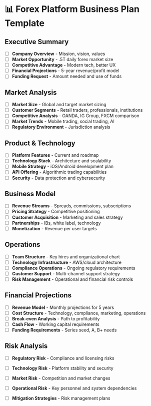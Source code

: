 # 📊 Forex Platform Business Plan Template

## Executive Summary
- [ ] **Company Overview** - Mission, vision, values
- [ ] **Market Opportunity** - .5T daily forex market size
- [ ] **Competitive Advantage** - Modern tech, better UX
- [ ] **Financial Projections** - 5-year revenue/profit model
- [ ] **Funding Request** - Amount needed and use of funds

## Market Analysis
- [ ] **Market Size** - Global and target market sizing
- [ ] **Customer Segments** - Retail traders, professionals, institutions
- [ ] **Competitive Analysis** - OANDA, IG Group, FXCM comparison
- [ ] **Market Trends** - Mobile trading, social trading, AI
- [ ] **Regulatory Environment** - Jurisdiction analysis

## Product & Technology
- [ ] **Platform Features** - Current and roadmap
- [ ] **Technology Stack** - Architecture and scalability
- [ ] **Mobile Strategy** - iOS/Android development plan
- [ ] **API Offering** - Algorithmic trading capabilities
- [ ] **Security** - Data protection and cybersecurity

## Business Model
- [ ] **Revenue Streams** - Spreads, commissions, subscriptions
- [ ] **Pricing Strategy** - Competitive positioning
- [ ] **Customer Acquisition** - Marketing and sales strategy
- [ ] **Partnerships** - IBs, white label, technology
- [ ] **Monetization** - Revenue per user targets

## Operations
- [ ] **Team Structure** - Key hires and organizational chart
- [ ] **Technology Infrastructure** - AWS/cloud architecture
- [ ] **Compliance Operations** - Ongoing regulatory requirements
- [ ] **Customer Support** - Multi-channel support strategy
- [ ] **Risk Management** - Operational and financial risk controls

## Financial Projections
- [ ] **Revenue Model** - Monthly projections for 5 years
- [ ] **Cost Structure** - Technology, compliance, marketing, operations
- [ ] **Break-even Analysis** - Path to profitability
- [ ] **Cash Flow** - Working capital requirements
- [ ] **Funding Requirements** - Series seed, A, B+ needs

## Risk Analysis
- [ ] **Regulatory Risk** - Compliance and licensing risks
- [ ] **Technology Risk** - Platform stability and security
- [ ] **Market Risk** - Competition and market changes
- [ ] **Operational Risk** - Key personnel and system dependencies
- [ ] **Mitigation Strategies** - Risk management plans

